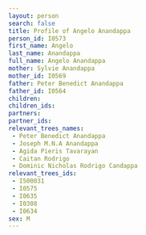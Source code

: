 ```yaml
---
layout: person
search: false
title: Profile of Angelo Anandappa
person_id: I0573
first_name: Angelo
last_name: Anandappa
full_name: Angelo Anandappa
mother: Sylvie Anandappa
mother_id: I0569
father: Peter Benedict Anandappa
father_id: I0564
children:
children_ids:
partners:
partner_ids:
relevant_trees_names:
 - Peter Benedict Anandappa
 - Joseph M.N.A Anandappa
 - Agida Pieris Tavarayan
 - Caitan Rodrigo
 - Dominic Nicholas Rodrigo Candappa
relevant_trees_ids:
 - I500031
 - I0575
 - I0635
 - I0308
 - I0634
sex: M
---
```


